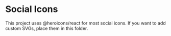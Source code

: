 # Social Icons

This project uses @heroicons/react for most social icons. If you want to add custom SVGs, place them in this folder.
